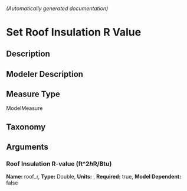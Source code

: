

###### (Automatically generated documentation)

# Set Roof Insulation R Value

## Description


## Modeler Description


## Measure Type
ModelMeasure

## Taxonomy


## Arguments


### Roof Insulation R-value (ft^2*h*R/Btu)

**Name:** roof_r,
**Type:** Double,
**Units:** ,
**Required:** true,
**Model Dependent:** false




